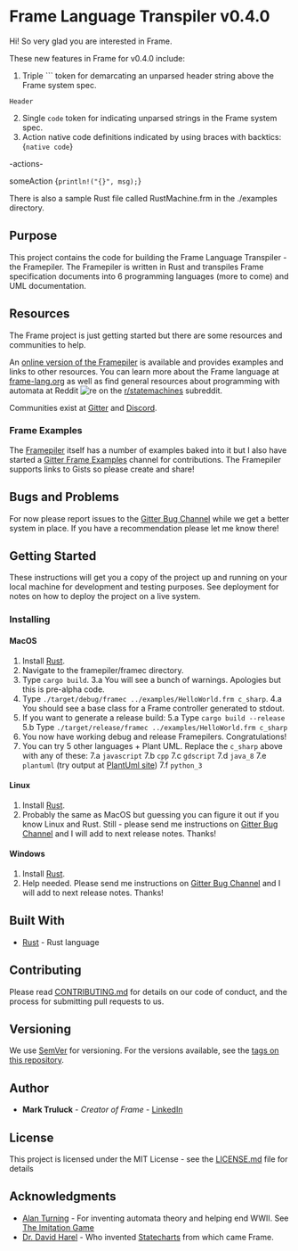 # Frame Language Transpiler v0.4.0

Hi! So very glad you are interested in Frame.

These new features in Frame for v0.4.0 include:

1. Triple ``` token for demarcating an unparsed header string above the Frame system spec.

```
Header
```

2. Single `code` token for indicating unparsed strings in the Frame system spec.
3. Action native code definitions indicated by using braces with backtics: {`native code`}  

-actions-

someAction {`
	println!("{}", msg);
`}

There is also a sample Rust file called RustMachine.frm in the ./examples directory.

## Purpose

This project contains the code for building the Frame Language Transpiler - the Framepiler.  The Framepiler is written in Rust and transpiles Frame specification documents into 6 programming languages (more to come) and UML documentation.

## Resources

The Frame project is just getting started but there are some resources and communities to help.

An [online version of the Framepiler](https://framepiler.frame-lang.org) is available and provides examples and links to other resources. You can learn more about the Frame language at [frame-lang.org](https://frame-lang.org) as well as find general resources about programming with automata at Reddit ![re](https://www.google.com/s2/favicons?domain_url=https://reddit.com) on the [r/statemachines](https://www.reddit.com/r/statemachines/) subreddit.

Communities exist at [Gitter](https://gitter.im/frame-language/community) and [Discord](https://discord.com/invite/CfbU4QCbSD).

### Frame Examples
The [Framepiler](https://framepiler.frame-lang.org/example/aHR0cHM6Ly9naXN0LmdpdGh1Yi5jb20vZnJhbWUtbGFuZy8wZGFmMDMzOGU0YTkyYjc1NWViMTQ2NGM3YzVjMTM3Zg==) itself has a number of examples baked into it but I also have started a [Gitter Frame Examples](https://gitter.im/frame-language/frame-examples) channel for contributions. The Framepiler supports links to Gists so please create and share!

## Bugs and Problems

For now please report issues to the [Gitter Bug Channel](https://gitter.im/frame-language/bug-reports) while we get a better system in place. If you have a recommendation please let me know there!

## Getting Started

These instructions will get you a copy of the project up and running on your local machine for development and testing purposes. See deployment for notes on how to deploy the project on a live system.




### Installing


#### MacOS
1. Install [Rust](https://www.rust-lang.org/tools/install).
2. Navigate to the framepiler/framec directory.
3. Type `cargo build`.
	3.a You will see a bunch of warnings. Apologies but this is pre-alpha code.
4. Type `./target/debug/framec ../examples/HelloWorld.frm c_sharp`.
	4.a You should see a base class for a Frame controller generated to stdout.
5. If you want to generate a release build:
	5.a Type `cargo build --release`
	5.b Type `./target/release/framec ../examples/HelloWorld.frm c_sharp`
6. You now have working debug and release Framepilers. Congratulations!
7. You can try 5 other languages + Plant UML. Replace the `c_sharp` above with any of these:
	7.a `javascript`
	7.b `cpp`
	7.c `gdscript`
	7.d `java_8`
	7.e `plantuml` (try output at [PlantUml site](http://www.plantuml.com/))
	7.f `python_3`

#### Linux

1. Install  [Rust](https://www.rust-lang.org/tools/install).
2. Probably the same as MacOS but guessing you can figure it out if you know Linux and Rust. Still - please send me instructions on [Gitter Bug Channel](https://gitter.im/frame-language/bug-reports)  and I will add to next release notes. Thanks!

#### Windows
1. Install  [Rust](https://www.rust-lang.org/tools/install).
2. Help needed. Please send me instructions on [Gitter Bug Channel](https://gitter.im/frame-language/bug-reports)  and I will add to next release notes. Thanks!


## Built With

* [Rust](https://www.rust-lang.org/) - Rust language

## Contributing

Please read [CONTRIBUTING.md](https://gist.github.com/frame-lang/064097505d77b7ecb7f49a30f75622c4) for details on our code of conduct, and the process for submitting pull requests to us.

## Versioning

We use [SemVer](http://semver.org/) for versioning. For the versions available, see the [tags on this repository](https://github.com/frame-lang/frame_transpiler/tags).

## Author

* **Mark Truluck** - *Creator of Frame* - [LinkedIn](https://www.linkedin.com/in/marktruluck/)

## License

This project is licensed under the MIT License - see the [LICENSE.md](LICENSE.md) file for details

## Acknowledgments

* [Alan Turning](https://en.wikipedia.org/wiki/Alan_Turing) - For inventing automata theory and helping end WWII. See [The Imitation Game](https://www.imdb.com/title/tt2084970/)
* [Dr. David Harel](http://www.wisdom.weizmann.ac.il/~harel/papers.html) - Who invented [Statecharts](https://www.sciencedirect.com/science/article/pii/0167642387900359) from which came Frame.
